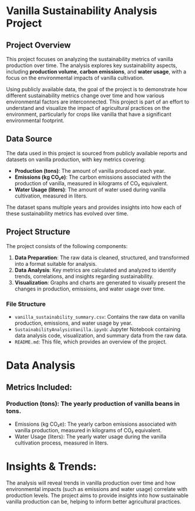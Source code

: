 # Vanilla Sustainability Analysis Project

## Project Overview

This project focuses on analyzing the sustainability metrics of vanilla production over time. The analysis explores key sustainability aspects, including **production volume**, **carbon emissions**, and **water usage**, with a focus on the environmental impacts of vanilla cultivation.

Using publicly available data, the goal of the project is to demonstrate how different sustainability metrics change over time and how various environmental factors are interconnected. This project is part of an effort to understand and visualize the impact of agricultural practices on the environment, particularly for crops like vanilla that have a significant environmental footprint.

## Data Source

The data used in this project is sourced from publicly available reports and datasets on vanilla production, with key metrics covering:

- **Production (tons)**: The amount of vanilla produced each year.
- **Emissions (kg CO₂e)**: The carbon emissions associated with the production of vanilla, measured in kilograms of CO₂ equivalent.
- **Water Usage (liters)**: The amount of water used during vanilla cultivation, measured in liters.

The dataset spans multiple years and provides insights into how each of these sustainability metrics has evolved over time.

## Project Structure

The project consists of the following components:

1. **Data Preparation**: The raw data is cleaned, structured, and transformed into a format suitable for analysis.
2. **Data Analysis**: Key metrics are calculated and analyzed to identify trends, correlations, and insights regarding sustainability.
3. **Visualization**: Graphs and charts are generated to visually present the changes in production, emissions, and water usage over time.

### File Structure

- `vanilla_sustainability_summary.csv`: Contains the raw data on vanilla production, emissions, and water usage by year.
- `SustainabilityAnalysisVanilla.ipynb`: Jupyter Notebook containing data analysis code, visualization, and summary data from the raw data.
- `README.md`: This file, which provides an overview of the project.

# Data Analysis
## Metrics Included:
### Production (tons): The yearly production of vanilla beans in tons.
- Emissions (kg CO₂e): The yearly carbon emissions associated with vanilla production, measured in kilograms of CO₂ equivalent.
- Water Usage (liters): The yearly water usage during the vanilla cultivation process, measured in liters.

# Insights & Trends:
The analysis will reveal trends in vanilla production over time and how environmental impacts (such as emissions and water usage) correlate with production levels.
The project aims to provide insights into how sustainable vanilla production can be, helping to inform better agricultural practices.
